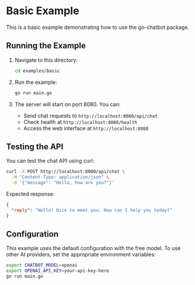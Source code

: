 # Basic Example

This is a basic example demonstrating how to use the go-chatbot package.

## Running the Example

1. Navigate to this directory:
   ```bash
   cd examples/basic
   ```

2. Run the example:
   ```bash
   go run main.go
   ```

3. The server will start on port 8080. You can:
   - Send chat requests to `http://localhost:8080/api/chat`
   - Check health at `http://localhost:8080/health`
   - Access the web interface at `http://localhost:8080`

## Testing the API

You can test the chat API using curl:

```bash
curl -X POST http://localhost:8080/api/chat \
  -H "Content-Type: application/json" \
  -d '{"message": "Hello, how are you?"}'
```

Expected response:
```json
{
  "reply": "Hello! Nice to meet you. How can I help you today?"
}
```

## Configuration

This example uses the default configuration with the free model. To use other AI providers, set the appropriate environment variables:

```bash
export CHATBOT_MODEL=openai
export OPENAI_API_KEY=your-api-key-here
go run main.go
```
